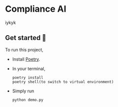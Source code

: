 # Compliance AI
iykyk

## Get started 🚀
To run this project, 
- Install [Poetry](https://python-poetry.org/docs/).

- In your terminal,
    ```
    poetry install
    poetry shell(to switch to virtual environment)
    ```
- Simply run
    ```
    python demo.py
    ```

